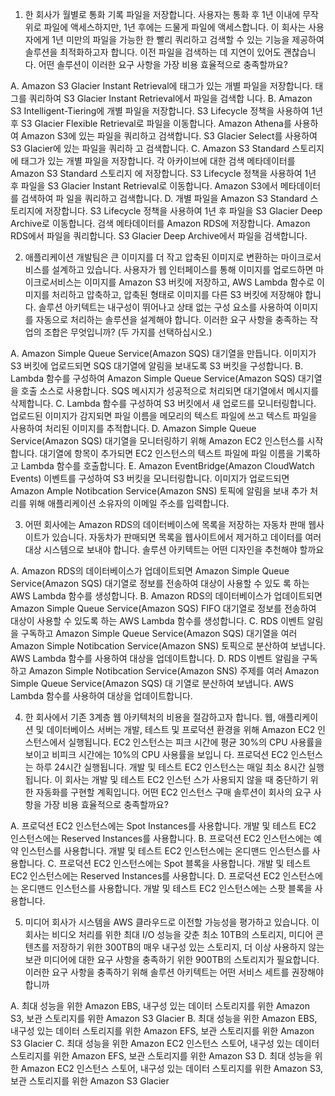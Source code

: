 1. 한 회사가 월별로 통화 기록 파일을 저장합니다. 
사용자는 통화 후 1년 이내에 무작위로 파일에 액세스하지만, 1년 후에는 드물게 파일에 액세스합니다. 
이 회사는 사용자에게 1년 미만의 파일을 가능한 한 빨리 쿼리하고 검색할 수 있는 기능을 제공하여 솔루션을 최적화하고자 합니다. 
이전 파일을 검색하는 데 지연이 있어도 괜찮습니다. 
어떤 솔루션이 이러한 요구 사항을 가장 비용 효율적으로 충족할까요?

A. Amazon S3 Glacier Instant Retrieval에 태그가 있는 개별 파일을 저장합니다. 태그를 쿼리하여 S3 Glacier Instant Retrieval에서 파일을 검색합 니다. 
B. Amazon S3 Intelligent-Tiering에 개별 파일을 저장합니다. S3 Lifecycle 정책을 사용하여 1년 후 S3 Glacier Flexible Retrieval로 파일을 이동합니다. Amazon Athena를 사용하여 Amazon S3에 있는 파일을 쿼리하고 검색합니다. S3 Glacier Select를 사용하여 S3 Glacier에 있는 파일을 쿼리하 고 검색합니다. 
C. Amazon S3 Standard 스토리지에 태그가 있는 개별 파일을 저장합니다. 각 아카이브에 대한 검색 메타데이터를 Amazon S3 Standard 스토리지 에 저장합니다. S3 Lifecycle 정책을 사용하여 1년 후 파일을 S3 Glacier Instant Retrieval로 이동합니다. Amazon S3에서 메타데이터를 검색하여 파 일을 쿼리하고 검색합니다. 
D. 개별 파일을 Amazon S3 Standard 스토리지에 저장합니다. S3 Lifecycle 정책을 사용하여 1년 후 파일을 S3 Glacier Deep Archive로 이동합니다. 검색 메타데이터를 Amazon RDS에 저장합니다. Amazon RDS에서 파일을 쿼리합니다. S3 Glacier Deep Archive에서 파일을 검색합니다.

2. 애플리케이션 개발팀은 큰 이미지를 더 작고 압축된 이미지로 변환하는 마이크로서비스를 설계하고 있습니다. 사용자가 웹 인터페이스를 통해 이미지를 업로드하면 마이크로서비스는 이미지를 Amazon S3 버킷에 저장하고, AWS Lambda 함수로 이미지를 처리하고 압축하고, 압축된 형태로 이미지를 다른 S3 버킷에 저장해야 합니다. 솔루션 아키텍트는 내구성이 뛰어나고 상태 없는 구성 요소를 사용하여 이미지를 자동으로 처리하는 솔루션을 설계해야 합니다. 이러한 요구 사항을 충족하는 작업의 조합은 무엇입니까? (두 가지를 선택하십시오.)

A. Amazon Simple Queue Service(Amazon SQS) 대기열을 만듭니다. 이미지가 S3 버킷에 업로드되면 SQS 대기열에 알림을 보내도록 S3 버킷을 구성합니다. 
B. Lambda 함수를 구성하여 Amazon Simple Queue Service(Amazon SQS) 대기열을 호출 소스로 사용합니다. SQS 메시지가 성공적으로 처리되면 대기열에서 메시지를 삭제합니다. 
C. Lambda 함수를 구성하여 S3 버킷에서 새 업로드를 모니터링합니다. 업로드된 이미지가 감지되면 파일 이름을 메모리의 텍스트 파일에 쓰고 텍스트 파일을 사용하여 처리된 이미지를 추적합니다. 
D. Amazon Simple Queue Service(Amazon SQS) 대기열을 모니터링하기 위해 Amazon EC2 인스턴스를 시작합니다. 대기열에 항목이 추가되면 EC2 인스턴스의 텍스트 파일에 파일 이름을 기록하고 Lambda 함수를 호출합니다. 
E. Amazon EventBridge(Amazon CloudWatch Events) 이벤트를 구성하여 S3 버킷을 모니터링합니다. 이미지가 업로드되면 Amazon Ample Notibcation Service(Amazon SNS) 토픽에 알림을 보내 추가 처리를 위해 애플리케이션 소유자의 이메일 주소를 입력합니다.

3. 어떤 회사에는 Amazon RDS의 데이터베이스에 목록을 저장하는 자동차 판매 웹사이트가 있습니다. 자동차가 판매되면 목록을 웹사이트에서 제거하고 데이터를 여러 대상 시스템으로 보내야 합니다. 솔루션 아키텍트는 어떤 디자인을 추천해야 할까요

A. Amazon RDS의 데이터베이스가 업데이트되면 Amazon Simple Queue Service(Amazon SQS) 대기열로 정보를 전송하여 대상이 사용할 수 있도 록 하는 AWS Lambda 함수를 생성합니다. 
B. Amazon RDS의 데이터베이스가 업데이트되면 Amazon Simple Queue Service(Amazon SQS) FIFO 대기열로 정보를 전송하여 대상이 사용할 수 있도록 하는 AWS Lambda 함수를 생성합니다. 
C. RDS 이벤트 알림을 구독하고 Amazon Simple Queue Service(Amazon SQS) 대기열을 여러 Amazon Simple Notibcation Service(Amazon SNS) 토픽으로 분산하여 보냅니다. AWS Lambda 함수를 사용하여 대상을 업데이트합니다. 
D. RDS 이벤트 알림을 구독하고 Amazon Simple Notibcation Service(Amazon SNS) 주제를 여러 Amazon Simple Queue Service(Amazon SQS) 대 기열로 분산하여 보냅니다. AWS Lambda 함수를 사용하여 대상을 업데이트합니다.

4. 한 회사에서 기존 3계층 웹 아키텍처의 비용을 절감하고자 합니다. 웹, 애플리케이션 및 데이터베이스 서버는 개발, 테스트 및 프로덕션 환경을 위해 Amazon EC2 인스턴스에서 실행됩니다. EC2 인스턴스는 피크 시간에 평균 30%의 CPU 사용률을 보이고 비피크 시간에는 10%의 CPU 사용률을 보입니 다. 프로덕션 EC2 인스턴스는 하루 24시간 실행됩니다. 개발 및 테스트 EC2 인스턴스는 매일 최소 8시간 실행됩니다. 이 회사는 개발 및 테스트 EC2 인스턴 스가 사용되지 않을 때 중단하기 위한 자동화를 구현할 계획입니다. 어떤 EC2 인스턴스 구매 솔루션이 회사의 요구 사항을 가장 비용 효율적으로 충족할까요?

A. 프로덕션 EC2 인스턴스에는 Spot Instances를 사용합니다. 개발 및 테스트 EC2 인스턴스에는 Reserved Instances를 사용합니다. 
B. 프로덕션 EC2 인스턴스에는 예약 인스턴스를 사용합니다. 개발 및 테스트 EC2 인스턴스에는 온디맨드 인스턴스를 사용합니다. 
C. 프로덕션 EC2 인스턴스에는 Spot 블록을 사용합니다. 개발 및 테스트 EC2 인스턴스에는 Reserved Instances를 사용합니다. 
D. 프로덕션 EC2 인스턴스에는 온디맨드 인스턴스를 사용합니다. 개발 및 테스트 EC2 인스턴스에는 스팟 블록을 사용합니다.

5. 미디어 회사가 시스템을 AWS 클라우드로 이전할 가능성을 평가하고 있습니다. 이 회사는 비디오 처리를 위한 최대 I/O 성능을 갖춘 최소 10TB의 스토리지, 미디어 콘텐츠를 저장하기 위한 300TB의 매우 내구성 있는 스토리지, 더 이상 사용하지 않는 보관 미디어에 대한 요구 사항을 충족하기 위한 900TB의 스토리지가 필요합니다. 이러한 요구 사항을 충족하기 위해 솔루션 아키텍트는 어떤 서비스 세트를 권장해야 합니까

A. 최대 성능을 위한 Amazon EBS, 내구성 있는 데이터 스토리지를 위한 Amazon S3, 보관 스토리지를 위한 Amazon S3 Glacier 
B. 최대 성능을 위한 Amazon EBS, 내구성 있는 데이터 스토리지를 위한 Amazon EFS, 보관 스토리지를 위한 Amazon S3 Glacier 
C. 최대 성능을 위한 Amazon EC2 인스턴스 스토어, 내구성 있는 데이터 스토리지를 위한 Amazon EFS, 보관 스토리지를 위한 Amazon S3 
D. 최대 성능을 위한 Amazon EC2 인스턴스 스토어, 내구성 있는 데이터 스토리지를 위한 Amazon S3, 보관 스토리지를 위한 Amazon S3 Glacier
